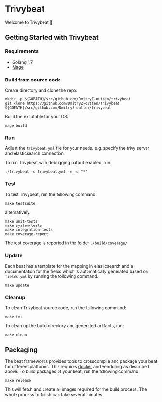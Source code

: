 # Trivybeat

Welcome to Trivybeat 👋


## Getting Started with Trivybeat

### Requirements

* [Golang](https://golang.org/dl/) 1.7
* [Mage](https://magefile.org/)

### Build from source code

Create directory and clone the repo:
```
mkdir -p ${GOPATH}/src/github.com/DmitryZ-outten/trivybeat
git clone https://github.com/DmitryZ-outten/trivybeat ${GOPATH}/src/github.com/DmitryZ-outten/trivybeat
```

Build the excutable for your OS:
```
mage build
```

### Run

Adjust the `trivybeat.yml` file for your needs. e.g. specify the trivy server and elasticsearch connection

To run Trivybeat with debugging output enabled, run:
```
./trivybeat -c trivybeat.yml -e -d "*"
```

### Test

To test Trivybeat, run the following command:

```
make testsuite
```

alternatively:
```
make unit-tests
make system-tests
make integration-tests
make coverage-report
```

The test coverage is reported in the folder `./build/coverage/`

### Update

Each beat has a template for the mapping in elasticsearch and a documentation for the fields
which is automatically generated based on `fields.yml` by running the following command.

```
make update
```

### Cleanup

To clean  Trivybeat source code, run the following command:

```
make fmt
```

To clean up the build directory and generated artifacts, run:

```
make clean
```

## Packaging

The beat frameworks provides tools to crosscompile and package your beat for different platforms. This requires [docker](https://www.docker.com/) and vendoring as described above. To build packages of your beat, run the following command:

```
make release
```

This will fetch and create all images required for the build process. The whole process to finish can take several minutes.
